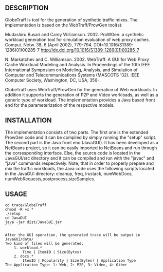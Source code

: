DESCRIPTION
-----------

GlobeTraff is tool for the generation of synthetic traffic mixes. 
The implementation is based on the WebTraff/ProwGen tool(s): 

Mudashiru Busari and Carey Williamson. 2002. ProWGen: a synthetic 
workload generation tool for simulation evaluation of web proxy caches. 
Comput. Netw. 38, 6 (April 2002), 779-794. 
DOI=10.1016/S1389-1286(01)00285-7 
http://dx.doi.org/10.1016/S1389-1286(01)00285-7


N. Markatchev and C. Williamson. 2002. WebTraff: A GUI for Web Proxy 
Cache Workload Modeling and Analysis. In Proceedings of the 10th IEEE 
International Symposium on Modeling, Analysis, and Simulation of 
Computer and Telecommunications Systems (MASCOTS '02). IEEE Computer 
Society, Washington, DC, USA, 356-.

GlobeTraff uses WebTraff/ProwGen for the generation of Web workloads.
In addition it supports the generation of P2P and Video workloads, as 
well as a generic type of workload. The implementation provides a Java
based front end for the parameterization of the respective models.

INSTALLATION
------------

The implementation consists of two parts. The first one is the extended
ProwGen code and it can be compiled by simply running the "setup" script.
The second part is the Java front end (JavaGUI). It has been developed 
as a NetBeans project, so it can be easily  imported to NetBeans and run 
through the corsesponding interface. Else, the source code is located 
in the JavaGUI/src directory and it can be compiled and run with the 
"javac" and "java" commands respectively. Note, that in order to 
properly prepare and mix the traffic workloads, the Java code uses the 
following scripts located in the JavaGUI directory: cleanup, freq, 
lrustack, numWebDocs, numWebRequests,postprocess,sizeSamples.



USAGE
-------------

````
cd trace/GlobeTraff
chmod -R +x *
./setup
cd JavaDUI
java -jar dist/JavaGUI.jar
```

After the GUI operation, the generated trace will be output in JavaGUI/data/
Two kind of files will be generated:
    1. workload.*
        Time | ItemID | Size(Bytes)
    2. docs.*
        ItemID | Popularity | Size(Bytes) | Application Type
The Application Type: 1: Web, 2: P2P, 3: Video, 4: Other

